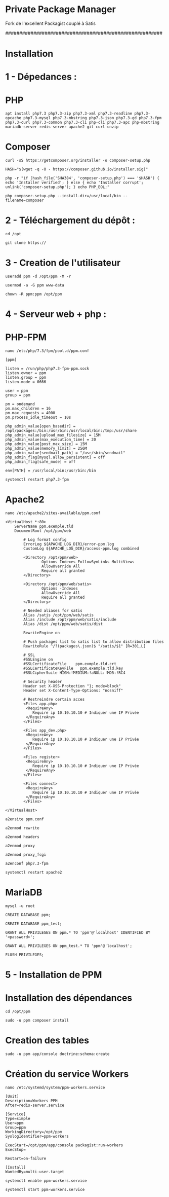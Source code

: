 # Private Package Manager

Fork de l'excellent Packagist couplé à Satis

########################################################

# Installation

# 1 - Dépedances :

# PHP
`apt install php7.3 php7.3-zip php7.3-xml php7.3-readline php7.3-opcache php7.3-mysql php7.3-mbstring php7.3-json php7.3-gd php7.3-fpm php7.3-curl php7.3-common php7.3-cli php-cli php7.3-apc php-mbstring mariadb-server redis-server apache2 git curl unzip`

# Composer
`curl -sS https://getcomposer.org/installer -o composer-setup.php`

`HASH="$(wget -q -O - https://composer.github.io/installer.sig)"`

`php -r "if (hash_file('SHA384', 'composer-setup.php') === '$HASH') { echo 'Installer verified'; } else { echo 'Installer corrupt'; unlink('composer-setup.php'); } echo PHP_EOL;"`

`php composer-setup.php --install-dir=/usr/local/bin --filename=composer`

# 2 - Téléchargement du dépôt :

`cd /opt`

`git clone https://`

# 3 - Creation de l'utilisateur

`useradd ppm -d /opt/ppm -M -r`

`usermod -a -G ppm www-data`

`chown -R ppm:ppm /opt/ppm`

# 4 - Serveur web + php :

# PHP-FPM
`nano /etc/php/7.3/fpm/pool.d/ppm.conf`

```
[ppm]

listen = /run/php/php7.3-fpm-ppm.sock
listen.owner = ppm
listen.group = ppm
listen.mode = 0666

user = ppm
group = ppm

pm = ondemand
pm.max_children = 16
pm.max_requests = 4000
pm.process_idle_timeout = 10s

php_admin_value[open_basedir] = /opt/packages:/bin:/usr/bin:/usr/local/bin:/tmp:/usr/share
php_admin_value[upload_max_filesize] = 15M
php_admin_value[max_execution_time] = 20
php_admin_value[post_max_size] = 15M
php_admin_value[memory_limit] = 256M
php_admin_value[sendmail_path] = "/usr/sbin/sendmail"
php_admin_flag[mysql.allow_persistent] = off
php_admin_flag[safe_mode] = off

env[PATH] = /usr/local/bin:/usr/bin:/bin
```

`systemctl restart php7.3-fpm`

# Apache2

`nano /etc/apache2/sites-available/ppm.conf`

```
<VirtualHost *:80>
    ServerName ppm.exemple.tld
    DocumentRoot /opt/ppm/web

        # Log format config
        ErrorLog ${APACHE_LOG_DIR}/error-ppm.log
        CustomLog ${APACHE_LOG_DIR}/access-ppm.log combined

        <Directory /opt/ppm/web>
                Options Indexes FollowSymLinks MultiViews
                AllowOverride All
                Require all granted
        </Directory>

        <Directory /opt/ppm/web/satis>
                Options -Indexes
                AllowOverride All
                Require all granted
        </Directory>

        # Needed aliases for satis
        Alias /satis /opt/ppm/web/satis
        Alias /include /opt/ppm/web/satis/include
        Alias /dist /opt/ppm/web/satis/dist
 
        RewriteEngine on

        # Push packages list to satis list to allow distribution files
        RewriteRule ^/?(packages\.json)$ "/satis/$1" [R=301,L]

        # SSL
        #SSLEngine on
        #SSLCertificateFile    ppm.exmple.tld.crt
        #SSLCertificateKeyFile   ppm.exemple.tld.key
        #SSLCipherSuite HIGH:!MEDIUM:!aNULL:!MD5:!RC4

        # Security header
        Header set X-XSS-Protection "1; mode=block"
        Header set X-Content-Type-Options: "nosniff"

        # Restreindre certain acces
        <Files app.php>
         <RequireAny>
            Require ip 10.10.10.10 # Indiquer une IP Privée
         </RequireAny>
        </Files>

        <Files app_dev.php>
         <RequireAny>
            Require ip 10.10.10.10 # Indiquer une IP Privée
         </RequireAny>
        </Files>

        <Files register>
         <RequireAny>
            Require ip 10.10.10.10 # Indiquer une IP Privée
         </RequireAny>
        </Files>

        <Files connect>
         <RequireAny>
            Require ip 10.10.10.10 # Indiquer une IP Privée
         </RequireAny>
        </Files>

</VirtualHost>
```

`a2ensite ppm.conf`

`a2enmod rewrite`

`a2enmod headers`

`a2enmod proxy`

`a2enmod proxy_fcgi`

`a2enconf php7.3-fpm`

`systemctl restart apache2`

# MariaDB

`mysql -u root`

`CREATE DATABASE ppm;`

`CREATE DATABASE ppm_test;`

`GRANT ALL PRIVILEGES ON ppm.* TO 'ppm'@'localhost' IDENTIFIED BY '<password>';`

`GRANT ALL PRIVILEGES ON ppm_test.* TO 'ppm'@'localhost';`

`FLUSH PRIVILEGES;`

# 5 - Installation de PPM

# Installation des dépendances

`cd /opt/ppm`

`sudo -u ppm composer install`

# Creation des tables

`sudo -u ppm app/console doctrine:schema:create`

# Création du service Workers

`nano /etc/systemd/system/ppm-workers.service`

```
[Unit]
Description=Workers PPM
After=redis-server.service

[Service]
Type=simple
User=ppm
Group=ppm
WorkingDirectory=/opt/ppm
SyslogIdentifier=ppm-workers

ExecStart=/opt/ppm/app/console packagist:run-workers
ExecStop=

Restart=on-failure

[Install]
WantedBy=multi-user.target
```

`systemctl enable ppm-workers.service`

`systemctl start ppm-workers.service`